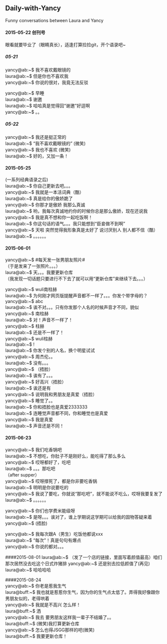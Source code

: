 ## Daily-with-Yancy
Funny conversations between Laura and Yancy

#### 2015-05-22 创刊号
眼看就要毕业了（眼睛真长），适逢打算捡捡git，开个语录吧~

##### 05-21
yancy@ab:~$ 我不喜欢戴眼镜的  
laura@ab:~$ 但是你也不喜欢我  
yancy@ab:~$ 你说的很对，我竟无法反驳  
  
yancy@ab:~$ 早睡  
laura@ab:~$ 谢邀  
laura@ab:~$ 哈哈真是觉得回“谢邀”好逗啊  
yancy@ab:~$ 。。  


##### 05-22  
yancy@ab:~$ 我还是挺正常的  
laura@ab:~$ “我不喜欢戴眼镜的” (微笑)  
yancy@ab:~$ 我也不喜欢 (微笑)  
laura@ab:~$ 好的，又加一条！




#### 2015-05-25
(一系列经典语录之后)  
laura@ab:~$ 你自己更新去吧。。。  
yancy@ab:~$ 我就是一本活词典（酷）  
laura@ab:~$ 真是给你的傲娇跪了  
yancy@ab:~$ 你那才是傲娇 我那么真诚  
laura@ab:~$ 哟，我每次真诚地约你的时候你总是那么傲娇，现在还说我  
yancy@ab:~$ 我是真不想和你一起吃饭啊！  
laura@ab:~$ 你这句话的语气。。。我只能想到“臣妾做不到啊”  
yancy@ab:~$ 天啦 突然觉得我形象真是太好了 说讨厌别人 别人都不信（酷）  
laura@ab:~$ 。。。。。。 




#### 2015-06-01
yancy@ab:~$ #每天发一张男朋友照片#  
（于是发来了一张照片。。。）  
laura@ab:~$ 天。。。我要更新仓库  
（我发现一切话题只要进行不下去了就可以用“更新仓库”来继续下去。。。）

yancy@ab:~$ wuli南柱赫  
laura@ab:~$ 为何刚才网页版提醒声音都不一样了。。。你发个带字母的？  
yancy@ab:~$ abc  
laura@ab:~$ 诶不对。。。只有你发那个人名的时候声音才不同，貌似  
yancy@ab:~$ 南柱赫  
laura@ab:~$ 对！声音不一样了！  
yancy@ab:~$ 柱赫  
laura@ab:~$ 还是不一样了！  
yancy@ab:~$ wuli柱赫  
laura@ab:~$ !  
laura@ab:~$ 你发个别的人名，换个明星试试  
yancy@ab:~$ 周杰伦。。  
laura@ab:~$ 没有。。。  
yancy@ab:~$ （捂脸）  
laura@ab:~$ 诶有了。。。  
yancy@ab:~$ 好高兴（捂脸）  
laura@ab:~$ 诶还是有  
yancy@ab:~$ 说明我和男朋友是真爱（捂脸）  
yancy@ab:~$ 睡觉了。。  
laura@ab:~$ 你和捂脸也是真爱2333333  
laura@ab:~$ 连睡觉声音都不同，你和睡觉也是真爱  
yancy@ab:~$ 我是真爱  
laura@ab:~$ 声音还是不同！
  
  
#### 2015-06-23  
yancy@ab:~$ 我们吃香锅吧  
laura@ab:~$ 不想吃，你肚子不是刚好么，能吃得了那么多么   
yancy@ab:~$ 哎呀都好了，吃吧  
laura@ab:~$ 。。。那吃吧  
（after supper）  
yancy@ab:~$ 哎呀撑死了，都是你非要吃香锅  
laura@ab:~$ 明明是你说要吃的  
yancy@ab:~$ 我说了要吃，你就说“那吃吧”，就不能说不吃么，哎呀我要复发了  
laura@ab:~$ 。。。。。。  
  
  
yancy@ab:~$ 你们也学费米能级呀  
laura@ab:~$ 是呀。。。诶对了，谁上学期说这学期可以给我的固物答疑来着  
yancy@ab:~$ (捂脸)  
  
  
yancy@ab:~$ 我每次跟A（男生）吃饭他都说xxx  
laura@ab:~$ “每次”！真是句句有爆点  
yancy@ab:~$ 你说的都对。。。  
  
 
 
 
####2015-08-01
laura@ab:~$ （发了一个店的链接，里面写着颜值最高）咱们那次居然没去吃这个日式炸猪排 
yancy@ab:~$ 还是别去拉低颜值了(再见)   
laura@ab:~$ 哈哈哈哈 
  
  
  
  
####2015-08-24  
yancy@ab:~$ 你老是惹我生气  
laura@buff:~$ 我也就是惹惹你生气，因为你的生气点太低了。弄得我好像跟你男朋友似的，老得哄着  
yancy@ab:~$ 我就是不高兴 怎么样！  
laura@buff:~$ 洒  
yancy@ab:~$ 我去 要男朋友这样我一辈子不结婚了。。  
laura@buff:~$ (微笑)我打算更新仓库  
yancy@ab:~$ 怎么也得JSGG那样的吧(微笑)  
laura@buff:~$ 我要更新仓库！  


